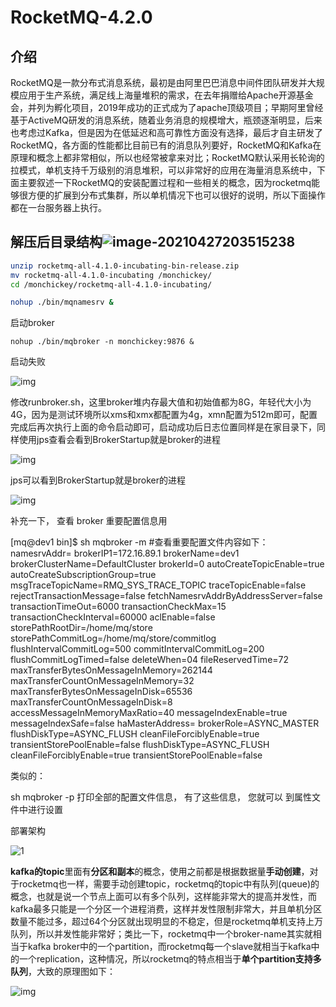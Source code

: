 # RocketMQ-4.2.0

## 介绍

RocketMQ是一款分布式消息系统，最初是由阿里巴巴消息中间件团队研发并大规模应用于生产系统，满足线上海量堆积的需求，在去年捐赠给Apache开源基金会，并列为孵化项目，2019年成功的正式成为了apache顶级项目；早期阿里曾经基于ActiveMQ研发的消息系统，随着业务消息的规模增大，瓶颈逐渐明显，后来也考虑过Kafka，但是因为在低延迟和高可靠性方面没有选择，最后才自主研发了RocketMQ，各方面的性能都比目前已有的消息队列要好，RocketMQ和Kafka在原理和概念上都非常相似，所以也经常被拿来对比；RocketMQ默认采用长轮询的拉模式，单机支持千万级别的消息堆积，可以非常好的应用在海量消息系统中，下面主要叙述一下RocketMQ的安装配置过程和一些相关的概念，因为rocketmq能够很方便的扩展到分布式集群，所以单机情况下也可以很好的说明，所以下面操作都在一台服务器上执行。

## 解压后目录结构![image-20210427203515238](C:\Users\a\AppData\Roaming\Typora\typora-user-images\image-20210427203515238.png)

```bash
unzip rocketmq-all-4.1.0-incubating-bin-release.zip
mv rocketmq-all-4.1.0-incubating /monchickey/
cd /monchickey/rocketmq-all-4.1.0-incubating/
```

```bash
nohup ./bin/mqnamesrv &
```

启动broker

```
nohup ./bin/mqbroker -n monchickey:9876 &
```

启动失败

![img](http://www.iigrowing.cn/wp-content/uploads/2019/06/0b13ffec86cbe8e3fcf3264d31c1eec0.png)

修改runbroker.sh，这里broker堆内存最大值和初始值都为8G，年轻代大小为4G，因为是测试环境所以xms和xmx都配置为4g，xmn配置为512m即可，配置完成后再次执行上面的命令启动即可，启动成功后日志位置同样是在家目录下，同样使用jps查看会看到BrokerStartup就是broker的进程

![img](http://www.iigrowing.cn/wp-content/uploads/2019/06/ac70462462855dc824ebd68c87b64cfe.png)

jps可以看到BrokerStartup就是broker的进程

![img](http://www.iigrowing.cn/wp-content/uploads/2019/06/c43e5f05fb39f6351d13c73f8f729b5d.png)





补充一下， 查看 broker 重要配置信息用

[mq@dev1 bin]$ sh mqbroker -m    #查看重要配置文件内容如下：
namesrvAddr=
brokerIP1=172.16.89.1
brokerName=dev1
brokerClusterName=DefaultCluster
brokerId=0
autoCreateTopicEnable=true
autoCreateSubscriptionGroup=true
msgTraceTopicName=RMQ_SYS_TRACE_TOPIC
traceTopicEnable=false
rejectTransactionMessage=false
fetchNamesrvAddrByAddressServer=false
transactionTimeOut=6000
transactionCheckMax=15
transactionCheckInterval=60000
aclEnable=false
storePathRootDir=/home/mq/store
storePathCommitLog=/home/mq/store/commitlog
flushIntervalCommitLog=500
commitIntervalCommitLog=200
flushCommitLogTimed=false
deleteWhen=04
fileReservedTime=72
maxTransferBytesOnMessageInMemory=262144
maxTransferCountOnMessageInMemory=32
maxTransferBytesOnMessageInDisk=65536
maxTransferCountOnMessageInDisk=8
accessMessageInMemoryMaxRatio=40
messageIndexEnable=true
messageIndexSafe=false
haMasterAddress=
brokerRole=ASYNC_MASTER
flushDiskType=ASYNC_FLUSH
cleanFileForciblyEnable=true
transientStorePoolEnable=false
flushDiskType=ASYNC_FLUSH
cleanFileForciblyEnable=true
transientStorePoolEnable=false

 

类似的：

sh mqbroker -p 打印全部的配置文件信息， 有了这些信息， 您就可以 到属性文件中进行设置



部署架构

![1](http://learn.lianglianglee.com/%E4%B8%93%E6%A0%8F/RocketMQ%20%E5%AE%9E%E6%88%98%E4%B8%8E%E8%BF%9B%E9%98%B6%EF%BC%88%E5%AE%8C%EF%BC%89/assets/20200726212547918.png)



**kafka的topic**里面有**分区和副本**的概念，使用之前都是根据数据量**手动创建**，对于rocketmq也一样，需要手动创建topic，rocketmq的topic中有队列(queue)的概念，也就是说一个节点上面可以有多个队列，这样能非常大的提高并发性，而kafka最多只能是一个分区一个进程消费，这样并发性限制非常大，并且单机分区数量不能过多，超过64个分区就出现明显的不稳定，但是rocketmq单机支持上万队列，所以并发性能非常好；类比一下，rocketmq中一个broker-name其实就相当于kafka broker中的一个partition，而rocketmq每一个slave就相当于kafka中的一个replication，这种情况，所以rocketmq的特点相当于**单个partition支持多队列**，大致的原理图如下：

![img](https://images2017.cnblogs.com/blog/734555/201711/734555-20171111001406903-142477586.png)